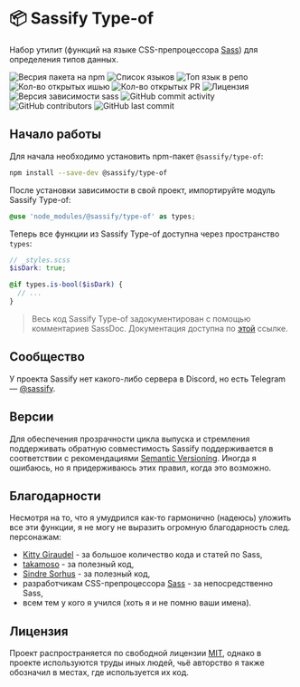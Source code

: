 # 📦 Sassify Type-of
Набор утилит (функций на языке CSS-препроцессора [Sass](https://github.com/sass)) для определения типов данных.

![Весрия пакета на npm](https://img.shields.io/npm/v/@sassify/type-of?label=%40sassify%2Ftype-of)
![Список языков](https://img.shields.io/github/languages/count/sassify/type-of?color=%23ff0056)
![Топ язык в репо](https://img.shields.io/github/languages/top/sassify/type-of?color=%23ff0056)
![Кол-во открытых ишью](https://img.shields.io/github/issues-raw/sassify/type-of)
![Кол-во открытых PR](https://img.shields.io/github/issues-pr-raw/sassify/type-of)
![Лицензия](https://img.shields.io/github/license/sassify/type-of)
![Версия зависимости `sass`](https://img.shields.io/github/package-json/dependency-version/sassify/type-of/sass/main?color=%23d94390)
![GitHub commit activity](https://img.shields.io/github/commit-activity/m/sassify/type-of)
![GitHub contributors](https://img.shields.io/github/contributors/sassify/type-of)
![GitHub last commit](https://img.shields.io/github/last-commit/sassify/type-of)

## Начало работы
Для начала необходимо установить npm-пакет `@sassify/type-of`:

```sh
npm install --save-dev @sassify/type-of
```

После установки зависимости в свой проект, импортируйте модуль Sassify Type-of:

```scss
@use 'node_modules/@sassify/type-of' as types;
```

Теперь все функции из Sassify Type-of доступна через пространство `types`:

```scss
// _styles.scss
$isDark: true;

@if types.is-bool($isDark) {
  // ...
}
```

> Весь код Sassify Type-of задокументирован с помощью комментариев SassDoc. Документация доступна по [этой](https://sassify.github.io/type-of/) ссылке.

## Сообщество
У проекта Sassify нет какого-либо сервера в Discord, но есть Telegram &mdash; [@sassify](https://t.me/sassify).

## Версии
Для обеспечения прозрачности цикла выпуска и стремления поддерживать обратную совместимость Sassify поддерживается в соответствии с рекомендациями [Semantic Versioning](https://semver.org/). Иногда я ошибаюсь, но я придерживаюсь этих правил, когда это возможно.

## Благодарности
Несмотря на то, что я умудрился как-то гармонично (надеюсь) уложить все эти функции, я не могу не выразить огромную благодарность след. персонажам:
- [Kitty Giraudel](https://github.com/KittyGiraudel) - за большое количество кода и статей по Sass,
- [takamoso](https://github.com/takamoso) - за полезный код,
- [Sindre Sorhus](https://github.com/sindresorhus) - за полезный код,
- разработчикам CSS-препроцессора [Sass](https://sass-lang.com/) - за непосредственно Sass,
- всем тем у кого я учился (хоть я и не помню ваши имена).

## Лицензия
Проект распространяется по свободной лицензии [MIT](./LICENSE), однако в проекте используются труды иных людей, чьё авторство я также обозначил в местах, где используется их код.

